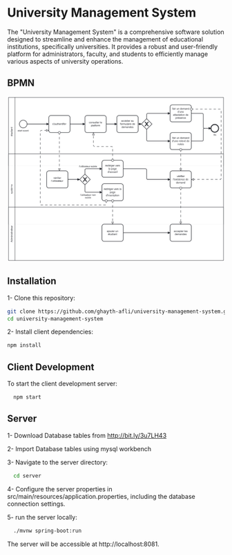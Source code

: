 
# University Management System 

The "University Management System" is a comprehensive software solution designed to streamline and enhance the management of educational institutions, specifically universities. It provides a robust and user-friendly platform for administrators, faculty, and students to efficiently manage various aspects of university operations.

## BPMN

![App Screenshot](https://github.com/ghayth-afli/university-management-system/blob/main/BPMN-%20demandEtudiant.png)

## Installation

1- Clone this repository:

```bash
git clone https://github.com/ghayth-afli/university-management-system.git
cd university-management-system
```
2- Install client dependencies:
```bash
npm install
```

## Client Development

To start the client development server:

```bash
  npm start
```


## Server
1- Download Database tables from http://bit.ly/3u7LH43

2- Import Database tables using mysql workbench

3- Navigate to the server directory:

```bash
  cd server
```

4- Configure the server properties in src/main/resources/application.properties, including the database connection settings.

5- run the server locally:
```bash
  ./mvnw spring-boot:run
```
The server will be accessible at http://localhost:8081.
